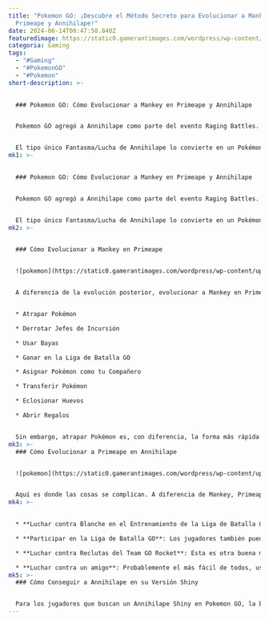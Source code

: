 ```yaml
---
title: "Pokemon GO: ¡Descubre el Método Secreto para Evolucionar a Mankey en
  Primeape y Annihilape!"
date: 2024-06-14T06:47:58.840Z
featuredimage: https://static0.gamerantimages.com/wordpress/wp-content/uploads/2024/06/pokemon-go-primeape-mankey-annihilape.jpg?q=49&fit=contain&w=1140&h=&dpr=2
categoria: Gaming
tags:
  - "#Gaming"
  - "#PokemonGO"
  - "#Pokemon"
short-description: >-
  

  ### Pokemon GO: Cómo Evolucionar a Mankey en Primeape y Annihilape


  Pokemon GO agregó a Annihilape como parte del evento Raging Battles. Desde entonces, se ha convertido en un Pokémon crucial en el juego, y muchos fanáticos se preguntan cómo pueden evolucionar a Primeape en Annihilape en Pokemon GO.


  El tipo único Fantasma/Lucha de Annihilape lo convierte en un Pokémon extremadamente poderoso, no solo en Pokemon GO, sino también en otros juegos. En juegos como Pokémon Escarlata y Violeta, es tan efectivo que los jug
mk1: >-
  

  ### Pokemon GO: Cómo Evolucionar a Mankey en Primeape y Annihilape


  Pokemon GO agregó a Annihilape como parte del evento Raging Battles. Desde entonces, se ha convertido en un Pokémon crucial en el juego, y muchos fanáticos se preguntan cómo pueden evolucionar a Primeape en Annihilape en Pokemon GO.


  El tipo único Fantasma/Lucha de Annihilape lo convierte en un Pokémon extremadamente poderoso, no solo en Pokemon GO, sino también en otros juegos. En juegos como Pokémon Escarlata y Violeta, es tan efectivo que los jugadores a veces lo usan para cualquier tipo de incursión, sin importar el tipo del jefe de incursión. Aquí te explicamos cómo evolucionar a Mankey en Primeape y Annihilape en Pokemon GO.
mk2: >-
  

  ### Cómo Evolucionar a Mankey en Primeape


  ![pokemon](https://static0.gamerantimages.com/wordpress/wp-content/uploads/2024/05/weird-pokemon-go-glitch-turns-mankey-into-a-ninja.jpg?q=70&fit=crop&w=1500&dpr=1 "pokemon")


  A diferencia de la evolución posterior, evolucionar a Mankey en Primeape es un proceso bastante sencillo. Al igual que varios otros Pokémon en el juego, los jugadores pueden evolucionar a Mankey en Primeape usando 50 Caramelos Mankey. Hay una variedad de formas en las que los jugadores pueden ganar caramelos en el juego, incluyendo, pero no limitándose a:


  * Atrapar Pokémon

  * Derrotar Jefes de Incursión

  * Usar Bayas

  * Ganar en la Liga de Batalla GO

  * Asignar Pokémon como tu Compañero

  * Transferir Pokémon

  * Eclosionar Huevos

  * Abrir Regalos


  Sin embargo, atrapar Pokémon es, con diferencia, la forma más rápida de hacerlo, especialmente cuando los jugadores usan objetos como las Bayas Pinia, que duplican la cantidad de caramelos que normalmente se obtiene.
mk3: >-
  ### Cómo Evolucionar a Primeape en Annihilape


  ![pokemon](https://static0.gamerantimages.com/wordpress/wp-content/uploads/2024/05/annihilape-in-pokemon-go.jpg?q=70&fit=crop&w=1500&dpr=1 "pokemon")


  Aquí es donde las cosas se complican. A diferencia de Mankey, Primeape no puede evolucionar simplemente usando caramelos. En su lugar, Annihilape es una de las evoluciones especiales en Pokemon GO. Para evolucionarlo, los jugadores necesitarán 100 Caramelos Mankey y derrotar a 30 Pokémon de tipo Fantasma o Psíquico con Primeape asignado como su compañero. Esto es complicado ya que los jugadores necesitarán participar en batallas para poder evolucionar a Primeape. Afortunadamente, hay algunas formas de hacerlo.
mk4: >-
  

  * **Luchar contra Blanche en el Entrenamiento de la Liga de Batalla GO**: Esta es, con diferencia, la forma más confiable, ya que los jugadores no necesitarán buscar a otros para usar este método. El proceso es bastante simple, todo lo que necesitan hacer es dirigirse al Área de Entrenamiento, derrotar a Suicune y luego luchar contra Metagross. Si los jugadores logran derrotar a Metagross, cuenta para su progreso. Es crucial notar que no necesitan luchar contra Metagross con Primeape, y cualquier Pokémon funcionará. Los mejores contrincantes para Metagross son Groudon, Reshiram, Blacephalon, Hydreigon y Heatran. Sin embargo, cualquier tipo Siniestro, Fuego, Fantasma o Tierra también debería funcionar bien.

  * **Participar en la Liga de Batalla GO**: Los jugadores también pueden participar en la Liga de Batalla GO, pero este método es menos confiable ya que el equipo del oponente podría no tener Pokémon de tipo Fantasma o Psíquico.

  * **Luchar contra Reclutas del Team GO Rocket**: Esta es otra buena manera, ya que los jugadores pueden derrotar a los Pokémon de tipo Fantasma o Psíquico y seguir luchando hasta completar el requisito.

  * **Luchar contra un amigo**: Probablemente el más fácil de todos, usando este método los jugadores simplemente pueden pedirle a un amigo que use un Pokémon de tipo Fantasma o Psíquico débil en batalla y luego derrotarlo para evolucionar a Primeape.
mk5: >-
  ### Cómo Conseguir a Annihilape en su Versión Shiny


  Para los jugadores que buscan un Annihilape Shiny en Pokemon GO, la buena noticia es que su variante Shiny existe en el juego. Los jugadores pueden buscar un Mankey o Primeape Shiny y evolucionarlo en Annihilape para obtener la variante Shiny. Si los jugadores tienen dificultades para encontrar uno, pueden confiar en Módulos Cebo o Incienso para aumentar la tasa de aparición de Pokémon a su alrededor. Dado que ninguno de los Módulos Cebo especiales es de tipo Fantasma o Psíquico, los jugadores deben usar simplemente un Módulo Cebo regular.
---
```

